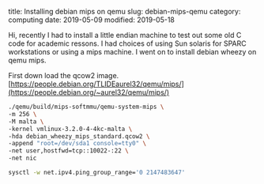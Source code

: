 title: Installing debian mips on qemu
slug: debian-mips-qemu
category: computing
date: 2019-05-09
modified: 2019-05-18
<!-- Status: draft -->


Hi, recently I had to install a little endian machine to test out some old C code for academic ressons. I had choices of using Sun solaris for SPARC workstations or using a mips machine. I went on to install debian wheezy on qemu mips.

First down load the qcow2 image.
[https://people.debian.org/TLIDEaurel32/qemu/mips/](https://people.debian.org/~aurel32/qemu/mips/)

```bash
./qemu/build/mips-softmmu/qemu-system-mips \
-m 256 \
-M malta \
-kernel vmlinux-3.2.0-4-4kc-malta \
-hda debian_wheezy_mips_standard.qcow2 \
-append "root=/dev/sda1 console=tty0" \
-net user,hostfwd=tcp::10022-:22 \
-net nic
```

```bash
sysctl -w net.ipv4.ping_group_range='0 2147483647'
```

